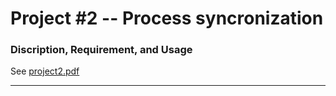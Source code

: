# Project #2 -- Process syncronization
### Discription, Requirement, and Usage ###

See [project2.pdf](https://github.com/faw21/Operating-System-Projects/blob/master/Project2/project2.pdf)

---
